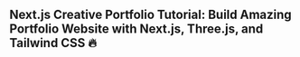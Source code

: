 ## Next.js Creative Portfolio Tutorial: Build Amazing Portfolio Website with Next.js, Three.js, and Tailwind CSS 🔥
